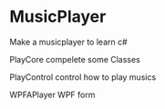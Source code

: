MusicPlayer
===========

Make a musicplayer to learn c#

PlayCore compelete some Classes

PlayControl control how to play musics

WPFAPlayer WPF form